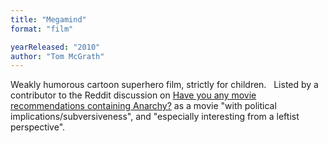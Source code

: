 ```yaml
---
title: "Megamind"
format: "film"

yearReleased: "2010"
author: "Tom McGrath"
---
```

Weakly humorous cartoon superhero film, strictly for  children.
 
Listed by a contributor to the Reddit discussion on <a href="https://www.reddit.com/r/Anarchism/comments/1953qj/have_you_any_movie_recommendations_containing/"> Have you any movie recommendations containing Anarchy?</a> as a movie "with  political implications/subversiveness", and "especially interesting from a  leftist perspective".
 